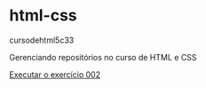 # html-css
 cursodehtml5c33

Gerenciando repositórios no curso de HTML e CSS

<a href="https://joseclbarbosa.github.io/html-css/exerc%C3%ADcios/ex002/index.html">Executar o exercício 002</a>